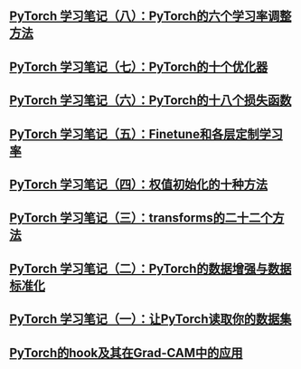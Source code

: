

## [PyTorch 学习笔记（八）：PyTorch的六个学习率调整方法](https://zhuanlan.zhihu.com/p/69411064)

## [PyTorch 学习笔记（七）：PyTorch的十个优化器](https://zhuanlan.zhihu.com/p/64885176)

## [PyTorch 学习笔记（六）：PyTorch的十八个损失函数](https://zhuanlan.zhihu.com/p/61379965)

## [PyTorch 学习笔记（五）：Finetune和各层定制学习率](https://zhuanlan.zhihu.com/p/59780798)

## [PyTorch 学习笔记（四）：权值初始化的十种方法](https://zhuanlan.zhihu.com/p/53712833)

## [PyTorch 学习笔记（三）：transforms的二十二个方法](https://zhuanlan.zhihu.com/p/53367135)

## [PyTorch 学习笔记（二）：PyTorch的数据增强与数据标准化](https://zhuanlan.zhihu.com/p/52898037)

## [PyTorch 学习笔记（一）：让PyTorch读取你的数据集](https://zhuanlan.zhihu.com/p/52807406)

## [PyTorch的hook及其在Grad-CAM中的应用](https://zhuanlan.zhihu.com/p/75894080)



